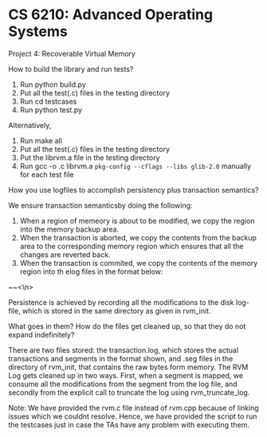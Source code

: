 CS 6210: Advanced Operating Systems
===================================

Project 4: Recoverable Virtual Memory


How to build the library and run tests?

1. Run python build.py
2. Put all the test(.c) files in the testing directory
3. Run cd testcases
4. Run python test.py

Alternatively,

1. Run make all
2. Put all the test(.c) files in the testing directory
3. Put the librvm.a file in the testing directory
4. Run gcc -o <testname> <testname>.c  librvm.a `pkg-config --cflags --libs glib-2.0` manually for each test file


How you use logfiles to accomplish persistency plus transaction semantics?

We ensure transaction semanticsby doing the following:
1. When a region of memeory is about to be modified, we copy the region into the memory backup area.
2. When the transaction is aborted, we copy the contents from the backup area to the corresponding memory region which ensures that all the changes are reverted back.
3. When the transaction is commited, we copy the contents of the memory region into th elog files in the format below:

<segname>~<segsize>~<memdump><\n>

Persistence is achieved by recording all the modifications to the disk log-file, which is stored in the same directory as given in rvm_init.

What goes in them? How do the files get cleaned up, so that they do not expand indefinitely?

There are two files stored: the transaction.log, which stores the actual transactions and segments in the format shown, and .seg files in the directory of rvm_init, that contains the raw bytes form memory.
The RVM Log gets cleaned up in two ways. First, when a segment is mapped, we consume all the modifications from the segment from the log file, and secondly from the explicit call to truncate the log using rvm_truncate_log.


Note: We have provided the rvm.c file instead of rvm.cpp because of linking issues which we couldnt resolve. Hence, we have provided the script to run the testcases just in case the TAs have any problem with executing them.